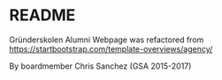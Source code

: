 # README

Gründerskolen Alumni Webpage was refactored from https://startbootstrap.com/template-overviews/agency/

By boardmember Chris Sanchez (GSA 2015-2017)